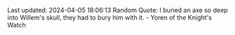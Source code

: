 Last updated: 2024-04-05 18:06:13
Random Quote: I buried an axe so deep into Willem's skull, they had to bury him with it.  -  Yoren of the Knight's Watch